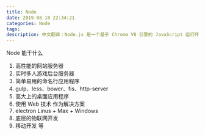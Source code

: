 ```yaml
---
title: Node
date: 2019-08-18 22:34:21
categories: Node
tags:
description: 中文翻译：Node.js 是一个基于 Chrome V8 引擎的 JavaScript 运行环境。Node.js 使用了一个事件驱动、非阻塞式 I/O 的模型，使其轻量又高效。Node.js 的包管理器 npm，是全球最大的开源库生态系统。
---
```


Node 能干什么
1. 高性能的网站服务器
2. 实时多人游戏后台服务器
3. 简单易用的命名行应用程序
4. gulp、less、bower、fis、http-server
5. 高大上的桌面应用程序
6. 使用 Web 技术 作为解决方案
7. electron Linus + Max + Windows
8. 底层的物联网开发
9.  移动开发 等